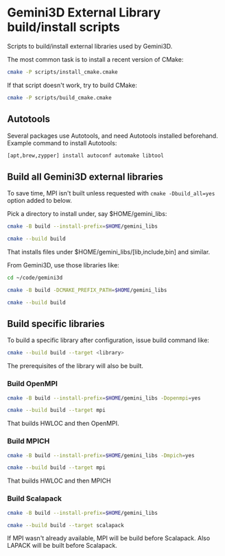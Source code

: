 # Gemini3D External Library build/install scripts

Scripts to build/install external libraries used by Gemini3D.

The most common task is to install a recent version of CMake:

```sh
cmake -P scripts/install_cmake.cmake
```

If that script doesn't work, try to build CMake:

```sh
cmake -P scripts/build_cmake.cmake
```

## Autotools

Several packages use Autotools, and need Autotools installed beforehand.
Example command to install Autotools:

```sh
[apt,brew,zypper] install autoconf automake libtool
```

## Build all Gemini3D external libraries

To save time, MPI isn't built unless requested with `cmake -Dbuild_all=yes` option added to below.

Pick a directory to install under, say $HOME/gemini_libs:

```sh
cmake -B build --install-prefix=$HOME/gemini_libs

cmake --build build
```

That installs files under $HOME/gemini_libs/[lib,include,bin] and similar.

From Gemini3D, use those libraries like:

```sh
cd ~/code/gemini3d

cmake -B build -DCMAKE_PREFIX_PATH=$HOME/gemini_libs

cmake --build build
```

## Build specific libraries

To build a specific library after configuration, issue build command like:

```sh
cmake --build build --target <library>
```

The prerequisites of the library will also be built.

### Build OpenMPI

```sh
cmake -B build --install-prefix=$HOME/gemini_libs -Dopenmpi=yes

cmake --build build --target mpi
```

That builds HWLOC and then OpenMPI.

### Build MPICH

```sh
cmake -B build --install-prefix=$HOME/gemini_libs -Dmpich=yes

cmake --build build --target mpi
```

That builds HWLOC and then MPICH

### Build Scalapack

```sh
cmake -B build --install-prefix=$HOME/gemini_libs

cmake --build build --target scalapack
```

If MPI wasn't already available, MPI will be build before Scalapack.
Also LAPACK will be built before Scalapack.
